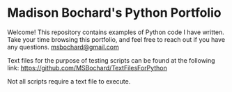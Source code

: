 # Madison Bochard's Python Portfolio
Welcome! This repository contains examples of Python code I have written. Take your time browsing this portfolio, and feel free to reach out if you have any questions.
msbochard@gmail.com

Text files for the purpose of testing scripts can be found at the following link:
https://github.com/MSBochard/TextFilesForPython

Not all scripts require a text file to execute.
